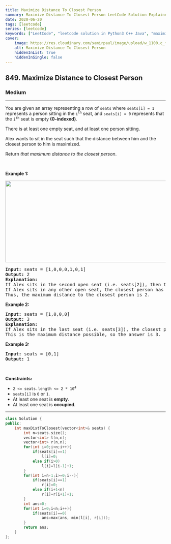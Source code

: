 ```yaml
---
title: Maximize Distance To Closest Person
summary: Maximize Distance To Closest Person LeetCode Solution Explained
date: 2020-06-20
tags: [leetcode]
series: [leetcode]
keywords: ["LeetCode", "leetcode solution in Python3 C++ Java", "maximize-distance-to-closest-person LeetCode Solution Explained"]
cover:
    image: https://res.cloudinary.com/samirpaul/image/upload/w_1100,c_fit,co_rgb:FFFFFF,l_text:Arial_75_bold:Maximize Distance To Closest Person - Solution Explained/problem-solving.webp
    alt: Maximize Distance To Closest Person
    hiddenInList: true
    hiddenInSingle: false
---
```



<h2>849. Maximize Distance to Closest Person</h2><h3>Medium</h3><hr><div><p>You are given an array representing a row of <code>seats</code> where <code>seats[i] = 1</code> represents a person sitting in the <code>i<sup>th</sup></code> seat, and <code>seats[i] = 0</code> represents that the <code>i<sup>th</sup></code> seat is empty <strong>(0-indexed)</strong>.</p>

<p>There is at least one empty seat, and at least one person sitting.</p>

<p>Alex wants to sit in the seat such that the distance between him and the closest person to him is maximized.&nbsp;</p>

<p>Return <em>that maximum distance to the closest person</em>.</p>

<p>&nbsp;</p>
<p><strong>Example 1:</strong></p>
<img alt="" src="https://assets.leetcode.com/uploads/2020/09/10/distance.jpg" style="width: 650px; height: 257px;">
<pre><strong>Input:</strong> seats = [1,0,0,0,1,0,1]
<strong>Output:</strong> 2
<strong>Explanation: </strong>
If Alex sits in the second open seat (i.e. seats[2]), then the closest person has distance 2.
If Alex sits in any other open seat, the closest person has distance 1.
Thus, the maximum distance to the closest person is 2.
</pre>

<p><strong>Example 2:</strong></p>

<pre><strong>Input:</strong> seats = [1,0,0,0]
<strong>Output:</strong> 3
<strong>Explanation: </strong>
If Alex sits in the last seat (i.e. seats[3]), the closest person is 3 seats away.
This is the maximum distance possible, so the answer is 3.
</pre>

<p><strong>Example 3:</strong></p>

<pre><strong>Input:</strong> seats = [0,1]
<strong>Output:</strong> 1
</pre>

<p>&nbsp;</p>
<p><strong>Constraints:</strong></p>

<ul>
	<li><code>2 &lt;= seats.length &lt;= 2 * 10<sup>4</sup></code></li>
	<li><code>seats[i]</code>&nbsp;is <code>0</code> or&nbsp;<code>1</code>.</li>
	<li>At least one seat is <strong>empty</strong>.</li>
	<li>At least one seat is <strong>occupied</strong>.</li>
</ul>
</div>

---




```cpp
class Solution {
public:
    int maxDistToClosest(vector<int>& seats) {
        int n=seats.size();
        vector<int> l(n,n);
        vector<int> r(n,n);
        for(int i=0;i<n;i++){
            if(seats[i]==1)
                l[i]=0;
            else if(i>0)
                l[i]=l[i-1]+1;
        }
        for(int i=n-1;i>=0;i--){
            if(seats[i]==1)
                r[i]=0;
            else if(i+1<n)
                r[i]=r[i+1]+1;
        }
        int ans=0;
        for(int i=0;i<n;i++){
            if(seats[i]==0)
                ans=max(ans, min(l[i], r[i]));
        }
        return ans;
    }
};
```
